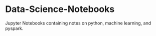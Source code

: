 # Data-Science-Notebooks
Jupyter Notebooks containing notes on python, machine learning, and pyspark.
